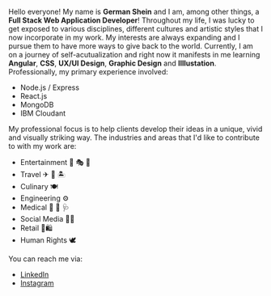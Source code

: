 Hello everyone! My name is **German Shein** and I am, among other things, a **Full Stack Web Application Developer**! Throughout my life, I was lucky to get exposed to various disciplines, different cultures and artistic styles that I now incorporate in my work. My interests are always expanding and I pursue them to have more ways to give back to the world. Currently, I am on a journey of self-acutualization and right now it manifests in me learning **Angular**, **CSS**, **UX/UI Design**, **Graphic Design** and **Illlustation**. Professionally, my primary experience involved:
- Node.js / Express
- React.js
- MongoDB
- IBM Cloudant

My professional focus is to help clients develop their ideas in a unique, vivid and visually striking way. The industries and areas that I'd like to contribute to with my work are:
- Entertainment 🎦 🎭 🎨
- Travel ✈ 🧳 🏝
- Culinary 🍽
- Engineering ⚙
- Medical 🏥 💊 🩺
- Social Media 🎉🎈
- Retail 🛒🛍 
- Human Rights 🕊

You can reach me via:
- [LinkedIn](https://www.linkedin.com/in/german-shein-1a2650140/)
- [Instagram](https://www.instagram.com/germansheinportfolio/)
